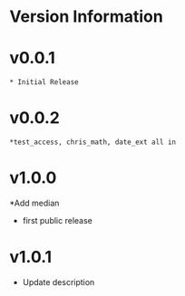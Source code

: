 # Version Information
# v0.0.1
	* Initial Release
# v0.0.2
	*test_access, chris_math, date_ext all in
# v1.0.0
  *Add median
  * first public release
# v1.0.1
  * Update description
  

